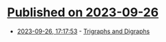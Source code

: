 # [Published on 2023-09-26](index.md)

* [2023-09-26, 17:17:53](https://lobste.rs/s/eu3czk/trigraphs_digraphs) - [Trigraphs and Digraphs](https://www.logikalsolutions.com/wordpress/information-technology/trigraphs/)
